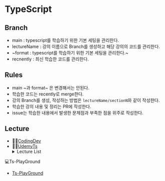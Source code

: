 # TypeScript

## Branch
- main : typescript를 학습하기 위한 기본 세팅을 관리한다.
- lectureName : 강의 이름으로 Branch를 생성하고 해당 강의의 코드를 관리한다.
- ~format : typescript를 학습하기 위한 기본 세팅을 관리한다.~
- recnently : 최신 학습한 코드를 관리한다.

## Rules
- main ~과 format~ 은 변경해서는 안된다.
- 학습한 코드는 recently로 merge한다.
- 강의 Branch를 생성, 작성하는 방법은 `lectureName/sectionN`와 같이 작성한다.
- 학습한 강의 내용 및 정리는 PR에 작성한다.
- issue는 학습한 내용에서 발생한 문제점과 부족한 점을 위주로 작성한다.

## Lecture
- 👨‍💻[CodingDev](https://youtube.com/playlist?list=PLZKTXPmaJk8KhKQ_BILr1JKCJbR0EGlx0&si=wYBdejCaW81DUMUj "코딩앙마-YouTube")
- 👨‍💻[UdemyTs](https://www.udemy.com/course/best-typescript-21/?couponCode=SKILLS4SALEA "TypeScript-Udemy")
  <details>
    <summary>Lecture List</summary>
      <details style="margin-left: 20px;">
          <summary>Section 2</summary>
          <ul>
              <li>(14) 숫자 문자열 및 불리언 작업하기: #</li>
              <li>(15) 타입 할당 및 타입 추론하기: #</li>
              <li>(16) 객체 형태: #</li>
              <li>(18) 배열 타입: #</li>
              <li>(19) 튜플 작업하기: #</li>
              <li>(20) 열거형으로 작업하기: #</li>
              <li>(21) Any 타입: #</li>
              <li>(22) 조합 타입: #</li>
              <li>(23) 리터럴 타입: #</li>
              <li>(24) 타입 알리어스 / 사용자 정의 타입: #</li>
              <li>(25) 타입 알리어스 및 객체 타입: #</li>
              <li>(26) 함수 반환 타입 및 "무효": #</li>
              <li>(27) 타입의 기능을 하는 함수: #</li>
              <li>(28) 함수 타입 및 콜백: #</li>
              <li>(29) 알 수 없는 타입: #</li>
              <li>(30) 절대 타입: #</li>
          </ul>
      </details>
      <details style="margin-left: 20px;">
          <summary>Section 3</summary>
          <p>Section 3 content goes here.</p>
      </details>
      <details style="margin-left: 20px;">
          <summary>Section 4</summary>
          <p>Section 4 content goes here.</p>
      </details>
</details>

💻Ts-PlayGround
- [Ts-PlayGround](https://www.typescriptlang.org/ko/play/?#code/Q "TypeScript PlayGround")

